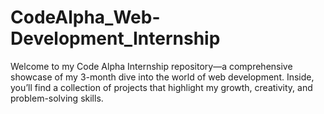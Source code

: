 # CodeAlpha_Web-Development_Internship
Welcome to my Code Alpha Internship repository—a comprehensive showcase of my 3-month dive into the world of web development. Inside, you’ll find a collection of projects that highlight my growth, creativity, and problem-solving skills.
